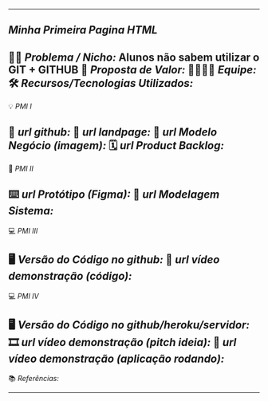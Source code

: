 -------------------
*Minha Primeira Pagina HTML* 
-------------------
🙁🙂 _*Problema / Nicho:*_
Alunos não sabem utilizar o GIT + GITHUB 
🎁 _*Proposta de Valor:*_ 
🧑‍💻👩‍💻 _*Equipe:*_ 
🛠️ _*Recursos/Tecnologias Utilizados:*_
-------------------
💡 *PMI I*

🔗 _*url github:*_
🛬 _*url landpage:*_
🤝 _*url Modelo Negócio (imagem):*_
🗓️ _*url Product Backlog:*_
-------------------
📲 *PMI II*

⌨️ _*url Protótipo (Figma):*_
📝 _*url Modelagem Sistema:*_
-------------------
💻 *PMI III*

🖥️ _*Versão do Código no github:*_
🎥 _*url vídeo demonstração (código):*_
-------------------
💻 *PMI IV*

🖥️ _*Versão do Código no github/heroku/servidor:*_
🎞️ _*url vídeo demonstração (pitch ideia):*_
🎥 _*url vídeo demonstração (aplicação rodando):*_
-------------------
📚 *Referências:*

-------------------